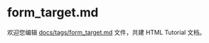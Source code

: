 form_target.md
===

欢迎您编辑 <a target="__blank" href="https://github.com/jaywcjlove/html-tutorial/blob/main/docs/tags/form_target.md">docs/tags/form_target.md</a> 文件，共建 HTML Tutorial 文档。
